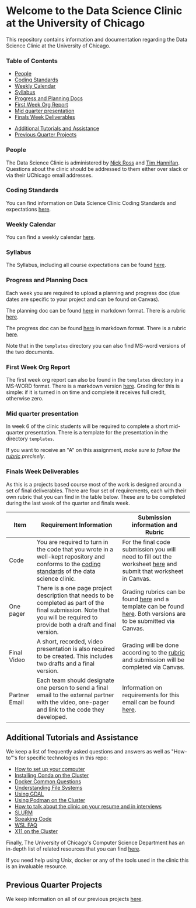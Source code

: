 # Welcome to the Data Science Clinic at the University of Chicago

This repository contains information and documentation regarding the Data Science Clinic at the University of Chicago.

### Table of Contents

<!-- do not change TOC, generated from script -->
<!-- toc -->

  * [People](#people)
  * [Coding Standards](#coding-standards)
  * [Weekly Calendar](#weekly-calendar)
  * [Syllabus](#syllabus)
  * [Progress and Planning Docs](#progress-and-planning-docs)
  * [First Week Org Report](#first-week-org-report)
  * [Mid quarter presentation](#mid-quarter-presentation)
  * [Finals Week Deliverables](#finals-week-deliverables)
- [Additional Tutorials and Assistance](#additional-tutorials-and-assistance)
- [Previous Quarter Projects](#previous-quarter-projects)

<!-- tocstop -->

### People

The Data Science Clinic is administered by [Nick Ross](https://nickross.site) and [Tim Hannifan](https://www.linkedin.com/in/tim-hannifan/). Questions about the clinic should be addressed to them either over slack or via their UChicago email addresses.  

### Coding Standards

You can find information on Data Science Clinic Coding Standards and expectations [here](./coding-standards/coding-standards.md).


### Weekly Calendar

You can find a weekly calendar [here](./syllabus/weekly-plan.md). 

### Syllabus

The Syllabus, including all course expectations can be found [here](./syllabus/syllabus.md).

### Progress and Planning Docs

Each week you are required to upload a planning and progress doc (due dates are specific to your project and can be found on Canvas). 

The planning doc can be found [here](./templates/planning-doc.md) in markdown format. There is a rubric [here](./rubrics/planning-doc-rubric.md).

The progress doc can be found [here](./templates/progress-doc.md) in markdown format. There is a rubric [here](./rubrics/progress-doc-rubric.md).

Note that in the `templates` directory you can also find MS-word versions of the two documents.

### First Week Org Report

The first week org report can also be found in the `templates` directory in a MS-WORD format. There is a markdown version [here](./templates/week-1-org-report.md). Grading for this is simple: if it is turned in on time and complete it receives full credit, otherwise zero.

### Mid quarter presentation

In week 6 of the clinic students will be required to complete a short mid-quarter presentation. There is a template for the presentation in the directory `templates`. 

If you want to receive an "A" on this assignment, _make sure to follow the [rubric](./rubrics/mid-quarter-presentation-rubric.md) precisely_.

### Finals Week Deliverables

As this is a projects based course most of the work is designed around a set of final deliverables. There are four set of requirements, each with their own rubric that you can find in the table below. These are to be completed during the last week of the quarter and finals week.


| Item | Requirement Information | Submission information and Rubric | 
| --- | --- | --- |
| Code | You are required to turn in the code that you wrote in a well-kept repository and conforms to the [coding standards](./coding-standards/coding-standards.md) of the data science clinic. | For the final code submission you will need to fill out the worksheet [here](./templates/final-technical-submission.md) and submit that worksheet in Canvas. | 
| One pager | There is a one page project description that needs to be completed as part of the final submission. Note that you will be required to provide both a draft and final version. | Grading rubrics can be found [here](./rubrics/one-pager.md) and a template can be found [here](./templates/one-pager-template.docx). Both versions are to be submitted via Canvas. |
| Final Video | A short, recorded, video presentation is also required to be created. This includes two drafts and a final version. | Grading will be done according to the [rubric](./rubrics/final-video.md) and submission will be completed via Canvas. |
| Partner Email | Each team should designate one person to send a final email to the external partner with the video, one-pager and link to the code they developed. | Information on requirements for this email can be found [here](./rubrics/final-email.md). | 


## Additional Tutorials and Assistance

We keep a list of frequently asked questions and answers as well as "How-to"'s for specific technologies in this repo:

* [How to set up your computer](./tutorials/clinic-computer-setup.md)
* [Installing Conda on the Cluster](./tutorials/conda.md)
* [Docker Common Questions](./tutorials/Docker.md)
* [Understanding File Systems](./tutorials/filepaths.md)
* [Using GDAL](./tutorials/geopandas-dockerfile.md)
* [Using Podman on the Cluster](./tutorials/podman.md)
* [How to talk about the clinic on your resume and in interviews](./tutorials/resume-interviews.md)
* [SLURM](./tutorials/slurm.md)
* [Speaking Code](./tutorials/speaking-code.md)
* [WSL FAQ](./tutorials/WSL.md)
* [X11 on the Cluster](./tutorials/X11.md)

Finally, The University of Chicago's Computer Science Department has an in-depth list of related resources that you can find [here](https://uchicago-cs.github.io/student-resource-guide/). 

If you need help using Unix, docker or any of the tools used in the clinic this is an invaluable resource.

## Previous Quarter Projects

We keep information on all of our previous projects [here](./projects/projects.md).